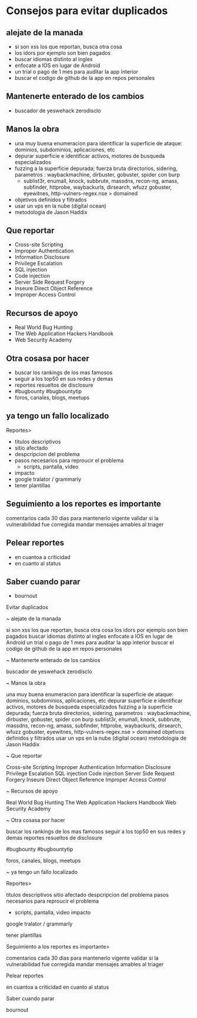 # Consejos para evitar duplicados

## alejate de la manada

- si son xss los que reportan, busca otra cosa
- los idors por ejemplo son bien pagados
- buscar idiomas distinto al ingles
- enfocate a IOS en lugar de Android
- un trial o pago de 1 mes para auditar la app interior
- buscar el codigo de github de la app en repos personales
  
## Mantenerte enterado de los cambios

- buscador de yeswehack zerodisclo

## Manos la obra

- una muy buena enumeracion para identificar la superficie de ataque: dominios, subdominios, aplicaciones, etc
- depurar superficie e identificar activos, motores de busqueda especializados
- fuzzing a la superficie depurada; fuerza bruta directorios, sidering, parametros : waybackmachine, dirbuster, gobuster, spider con burp
  - sublist3r, enumall, knock, subbrute, massdns, recon-ng, amass, subfinder, httprobe, waybackurls, dirsearch, wfuzz gobuster, eyewitnes, http-vulners-regex.nse > domained
- objetivos definidos y filtrados
- usar un vps en la nube (digital ocean)
- metodologia de Jason Haddix

## Que reportar

- Cross-site Scripting
- Improper Authentication
- Information Disclosure
- Privilege Escalation
- SQL injection
- Code injection
- Server Side Request Forgery
- Inseure Direct Object Reference
- Improper Access Control

## Recursos de apoyo

- Real World Bug Hunting
- The Web Application Hackers Handbook
- Web Security Academy

## Otra cosasa por hacer

- buscar los rankings de los mas famosos
- seguir a los top50 en sus redes y demas
- reportes resueltos de disclosure
- #bugbounty #bugbountytip
- foros, canales, blogs, meetups

## ya tengo un fallo localizado

Reportes>

- titulos descriptivos
- sitio afectado
- despcripcion del problema
- pasos necesarios para reproucir el problema
  - scripts, pantalla, video
- impacto
- google tralator / grammarly
- tener plantillas


## Seguimiento a los reportes es importante

comentarios cada 30 dias para mantenerlo vigente
validar si la vulnerabilidad fue corregida
mandar mensajes amables al triager

## Pelear reportes 

- en cuantoa a criticidad
- en cuanto al status


## Saber cuando parar 
- bournout
















































Evitar duplicados

~ alejate de la manada

si son xss los que reportan, busca otra cosa
los idors por ejemplo son bien pagados
buscar idiomas distinto al ingles
enfocate a IOS en lugar de Android 
un trial o pago de 1 mes para auditar la app interior
buscar el codigo de github de la app en repos personales


~ Mantenerte enterado de los cambios

buscador de yeswehack zerodisclo


~ Manos la obra

una muy buena enumeracion para identificar la superficie de ataque: dominios, subdominios, aplicaciones, etc
depurar superficie e identificar activos, motores de busqueda especializados
fuzzing a la superficie depurada; fuerza bruta directorios, sidering, parametros : waybackmachine, dirbuster, gobuster, spider con burp
   sublist3r, enumall, knock, subbrute, massdns, recon-ng, amass, subfinder, httprobe, waybackurls, dirsearch, wfuzz gobuster, eyewitnes, http-vulners-regex.nse > domained
objetivos definidos y filtrados 
usar un vps en la nube (digital ocean)
metodologia de Jason Haddix

~ Que reportar 

Cross-site Scripting
Improper Authentication
Information Disclosure
Privilege Escalation
SQL injection
Code injection
Server Side Request Forgery
Inseure Direct Object Reference
Improper Access Control

~ Recursos de apoyo

Real World Bug Hunting
The Web Application Hackers Handbook
Web Security Academy


~ Otra cosasa por hacer 

buscar los rankings de los mas famosos 
seguir a los top50 en sus redes y demas
reportes resueltos de disclosure 

#bugbounty #bugbountytip


foros, canales, blogs, meetups


~ ya tengo un fallo localizado 

Reportes>

titulos descriptivos
sitio afectado
despcripcion del problema
pasos necesarios para reproucir el problema
 + scripts, pantalla, video 
impacto
 

google tralator / grammarly 

tener plantillas


Seguimiento a los reportes es importante> 

comentarios cada 30 dias para mantenerlo vigente
validar si la vulnerabilidad fue corregida
mandar mensajes amables al triager 


Pelear reportes 

en cuantoa a criticidad
en cuanto al status


Saber cuando parar 

bournout






























































